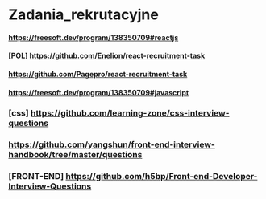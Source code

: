 # Zadania_rekrutacyjne

#### https://freesoft.dev/program/138350709#reactjs

#### [POL] https://github.com/Enelion/react-recruitment-task

#### https://github.com/Pagepro/react-recruitment-task

#### https://freesoft.dev/program/138350709#javascript

### [css] https://github.com/learning-zone/css-interview-questions

### https://github.com/yangshun/front-end-interview-handbook/tree/master/questions

### [FRONT-END] https://github.com/h5bp/Front-end-Developer-Interview-Questions
